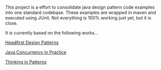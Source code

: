 This project is a effort to consolidate java design pattern code examples into one standard codebase. These examples are wrapped in maven and executed using JUnit. Not everything is 100% working just yet, but it is close.

It is currently based on the following works...

[Headfirst Design Patterns](http://www.headfirstlabs.com/books/hfdp/)

[Java Concurrency in Practice](http://jcip.net/)

[Thinking in Patterns](http://mindview.net/Books/TIPatterns/)